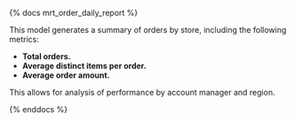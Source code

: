 {% docs mrt_order_daily_report %}

This model generates a summary of orders by store, including the following metrics:
- **Total orders.**
- **Average distinct items per order.** 
- **Average order amount.**

This allows for analysis of performance by account manager and region.

{% enddocs %}